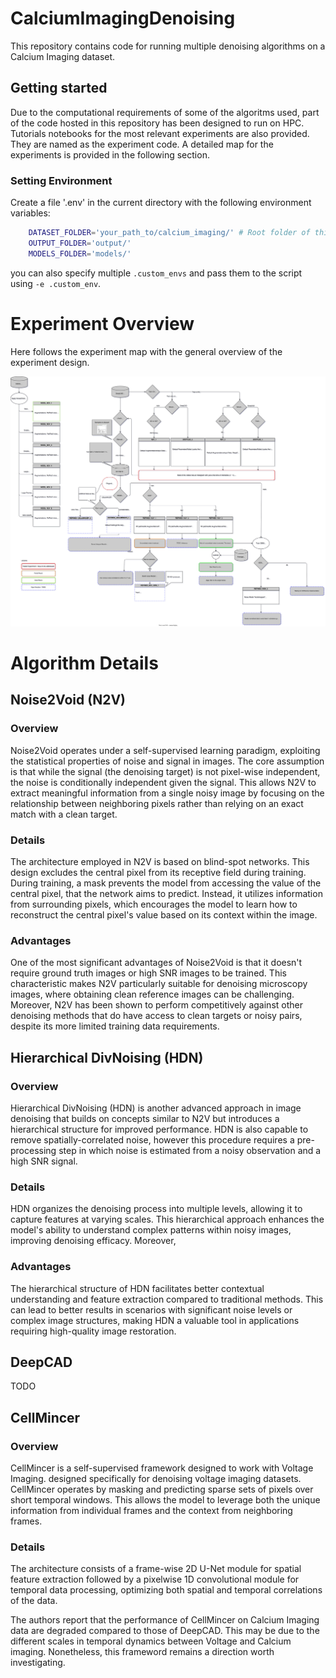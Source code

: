 # CalciumImagingDenoising
This repository contains code for running multiple denoising algorithms on a Calcium Imaging dataset.

## Getting started

Due to the computational requirements of some of the algoritms used, part of the code hosted in this repository has been designed to run on HPC.
Tutorials notebooks for the most relevant experiments are also provided. They are named as the experiment code. 
A detailed map for the experiments is provided in the following section.

### Setting Environment

Create a file '.env' in the current directory with the following environment variables:

```bash
    DATASET_FOLDER='your_path_to/calcium_imaging/' # Root folder of this repository
    OUTPUT_FOLDER='output/'
    MODELS_FOLDER='models/'
```

you can also specify multiple `.custom_envs` and pass them to the script using `-e .custom_env`.

# Experiment Overview

Here follows the experiment map with the general overview of the experiment design.

![Experiment Graph](./docs/experiments_graph.drawio.svg)


# Algorithm Details

## Noise2Void (N2V)

### Overview

Noise2Void operates under a self-supervised learning paradigm, exploiting the statistical properties of noise and signal in images. The core assumption is that while the signal (the denoising target) is not pixel-wise independent, the noise is conditionally independent given the signal. This allows N2V to extract meaningful information from a single noisy image by focusing on the relationship between neighboring pixels rather than relying on an exact match with a clean target.

### Details
The architecture employed in N2V is based on blind-spot networks. This design excludes the central pixel from its receptive field during training. 
During training, a mask prevents the model from accessing the value of the central pixel, that the network aims to predict. Instead, it utilizes information from surrounding pixels, which encourages the model to learn how to reconstruct the central pixel's value based on its context within the image.

### Advantages
One of the most significant advantages of Noise2Void is that it doesn't require ground truth images or high SNR images to be trained. This characteristic makes N2V particularly suitable for denoising microscopy images, where obtaining clean reference images can be challenging. Moreover, N2V has been shown to perform competitively against other denoising methods that do have access to clean targets or noisy pairs, despite its more limited training data requirements.

## Hierarchical DivNoising (HDN)

### Overview
Hierarchical DivNoising (HDN) is another advanced approach in image denoising that builds on concepts similar to N2V but introduces a hierarchical structure for improved performance. HDN is also capable to remove spatially-correlated noise, however this procedure requires a pre-processing step in which noise is estimated from a noisy observation and a high SNR signal.

### Details
HDN organizes the denoising process into multiple levels, allowing it to capture features at varying scales. This hierarchical approach enhances the model's ability to understand complex patterns within noisy images, improving denoising efficacy. Moreover, 

### Advantages
The hierarchical structure of HDN facilitates better contextual understanding and feature extraction compared to traditional methods. This can lead to better results in scenarios with significant noise levels or complex image structures, making HDN a valuable tool in applications requiring high-quality image restoration.


## DeepCAD

TODO

## CellMincer

### Overview

CellMincer is a self-supervised framework designed to work with Voltage Imaging. designed specifically for denoising voltage imaging datasets.
CellMincer operates by masking and predicting sparse sets of pixels over short temporal windows. This allows the model to leverage both the unique information from individual frames and the context from neighboring frames. 

### Details
The architecture consists of a frame-wise 2D U-Net module for spatial feature extraction followed by a pixelwise 1D convolutional module for temporal data processing, optimizing both spatial and temporal correlations of the data.

The authors report that the performance of CellMincer on Calcium Imaging data are degraded compared to those of DeepCAD. This may be due to the different scales in temporal dynamics between Voltage and Calcium imaging. Nonetheless, this frameword remains a direction worth investigating.








